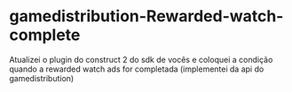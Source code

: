 # gamedistribution-Rewarded-watch-complete
Atualizei o plugin do construct 2 do sdk de vocês e coloquei a condição quando a rewarded watch ads for completada (implementei da api do gamedistribution)
